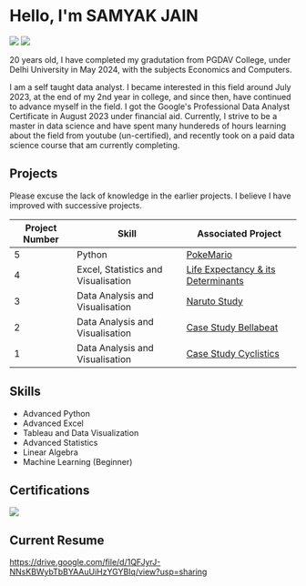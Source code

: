 # Hello, I'm SAMYAK JAIN
<a href="https://www.linkedin.com/in/samyakjaindu"><img src="https://img.shields.io/badge/-LinkedIn-0072b1?&style=for-the-badge&logo=linkedin&logoColor=white" /></a>
<a href="https://public.tableau.com/app/profile/samyak.jain8329/vizzes"><img src="https://img.shields.io/badge/-Tableau-E97627?style=for-the-badge&logo=tableau&logoColor=white" /></a>

20 years old, I have completed my gradutation from PGDAV College, under Delhi University in May 2024, with the subjects Economics and Computers.

I am a self taught data analyst. I became interested in this field around July 2023, at the end of my 2nd year in college, and since then, have continued to advance myself in the field. I got the Google's Professional Data Analyst Certificate in August 2023 under financial aid. Currently, I strive to be a master in data science and have spent many hundereds of hours learning about the field from youtube (un-certified), and recently took on a paid data science course that am currently completing.

## Projects

Please excuse the lack of knowledge in the earlier projects. I believe I have improved with successive projects.


|Project Number| Skill                                         | Associated Project                                                                                |
|--------------|-----------------------------------------------|---------------------------------------------------------------------------------------------------|
|5             | Python                                        | <a href="https://github.com/SamyakJain-DS/PokeMario">PokeMario </a>                               |
|4             | Excel, Statistics and Visualisation           | <a href="https://github.com/SamyakJain-DS/Life-Expectancy">Life Expectancy & its Determinants </a>|
|3             | Data Analysis and Visualisation               | <a href="https://github.com/SamyakJain-DS/naruto-directors-analysis">Naruto Study                 |
|2             | Data Analysis and Visualisation               | <a href="https://github.com/SamyakJain-DS/bellabeat">Case Study Bellabeat                         |
|1             | Data Analysis and Visualisation               | <a href="https://github.com/SamyakJain-DS/cyclistics">Case Study Cyclistics                       |

## Skills
- Advanced Python
- Advanced Excel
- Tableau and Data Visualization
- Advanced Statistics
- Linear Algebra
- Machine Learning (Beginner)

## Certifications
<div>
<img src="https://img.shields.io/badge/-Google%20Professional%20Data%20Analyst-4285F4?&style=for-the-badge&logo=google&logoColor=white" />
</div>

## Current Resume

https://drive.google.com/file/d/1QFJyrJ-NNsKBWybTbBYAAuUiHzYGYBIq/view?usp=sharing
